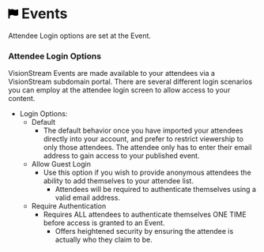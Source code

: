 # <img src="https://raw.githubusercontent.com/vishaldhole173/pro-stream-documentation/main/fontawesome/svgs/solid/flag.svg" width="20" height="20"> Events

Attendee Login options are set at the Event.

### Attendee Login Options

VisionStream Events are made available to your attendees via a VisionStream subdomain portal.
There are several different login scenarios you can employ at the attendee login screen to allow access to your content.

* Login Options:
    - Default
        - The default behavior once you have imported your attendees directly into your account, and prefer to restrict viewership to only those attendees. The attendee only has to enter their email address to gain access to your published event.
    - Allow Guest Login
        - Use this option if you wish to provide anonymous attendees the ability to add themselves to your attendee list.
            - Attendees will be required to authenticate themselves using a valid email address.
    - Require Authentication
        - Requires ALL attendees to authenticate themselves ONE TIME before access is granted to an Event.
            - Offers heightened security by ensuring the attendee is actually who they claim to be. 
